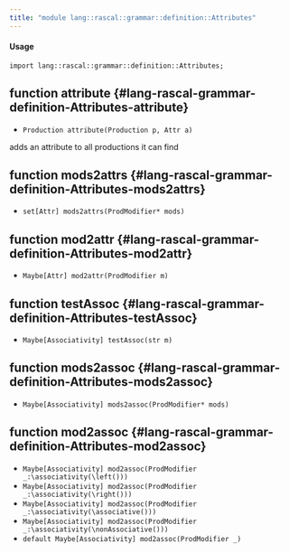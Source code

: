 ```yaml
---
title: "module lang::rascal::grammar::definition::Attributes"
---
```


#### Usage

`import lang::rascal::grammar::definition::Attributes;`


## function attribute {#lang-rascal-grammar-definition-Attributes-attribute}

* ``Production attribute(Production p, Attr a)``

adds an attribute to all productions it can find

## function mods2attrs {#lang-rascal-grammar-definition-Attributes-mods2attrs}

* ``set[Attr] mods2attrs(ProdModifier* mods)``

## function mod2attr {#lang-rascal-grammar-definition-Attributes-mod2attr}

* ``Maybe[Attr] mod2attr(ProdModifier m)``

## function testAssoc {#lang-rascal-grammar-definition-Attributes-testAssoc}

* ``Maybe[Associativity] testAssoc(str m)``

## function mods2assoc {#lang-rascal-grammar-definition-Attributes-mods2assoc}

* ``Maybe[Associativity] mods2assoc(ProdModifier* mods)``

## function mod2assoc {#lang-rascal-grammar-definition-Attributes-mod2assoc}

* ``Maybe[Associativity] mod2assoc(ProdModifier _:\associativity(\left()))``
* ``Maybe[Associativity] mod2assoc(ProdModifier _:\associativity(\right()))``
* ``Maybe[Associativity] mod2assoc(ProdModifier _:\associativity(\associative()))``
* ``Maybe[Associativity] mod2assoc(ProdModifier _:\associativity(\nonAssociative()))``
* ``default Maybe[Associativity] mod2assoc(ProdModifier _)``

